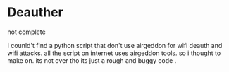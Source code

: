 # Deauther
not complete

I counld't find a python script that don't use airgeddon for wifi deauth and wifi attacks.
all the script on internet uses airgeddon tools.
so i thought to make on.
its not over tho its just a rough and buggy code .
